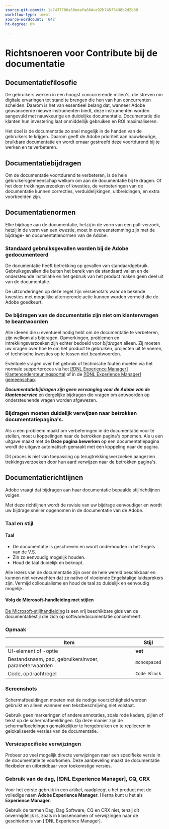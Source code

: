 ```yaml
---
source-git-commit: 1c7437786a50eeafa884ce92b745f3438b2d2b88
workflow-type: tm+mt
source-wordcount: '642'
ht-degree: 0%

---
```

# Richtsnoeren voor Contribute bij de documentatie

## Documentatiefilosofie

De gebruikers werken in een hoogst concurrerende milieu&#39;s, die streven om digitale ervaringen tot stand te brengen die hen van hun concurrenten scheiden. Daarom is het van essentieel belang dat, wanneer Adobe geavanceerde nieuwe instrumenten biedt, deze instrumenten worden aangevuld met nauwkeurige en duidelijke documentatie. Documentatie die klanten hun investering laat onmiddellijk gebruiken en ROI maximaliseren.

Het doel is de documentatie zo snel mogelijk in de handen van de gebruikers te krijgen. Daarom geeft de Adobe prioriteit aan nauwkeurige, bruikbare documentatie en wordt ernaar gestreefd deze voortdurend bij te werken en te verbeteren.

## Documentatiebijdragen

Om de documentatie voortdurend te verbeteren, is de hele gebruikersgemeenschap welkom om aan de documentatie bij te dragen. Of het door trekkingsverzoeken of kwesties, de verbeteringen van de documentatie kunnen correcties, verduidelijkingen, uitbreidingen, en extra voorbeelden zijn.

## Documentatienormen

Elke bijdrage aan de documentatie, hetzij in de vorm van een pull-verzoek, hetzij in de vorm van een kwestie, moet in overeenstemming zijn met de bijdrage- en documentatienormen van de Adobe.

### Standaard gebruiksgevallen worden bij de Adobe gedocumenteerd

De documentatie heeft betrekking op gevallen van standaardgebruik. Gebruiksgevallen die buiten het bereik van de standaard vallen en de ondersteunde installatie en het gebruik van het product maken geen deel uit van de documentatie.

De uitzonderingen op deze regel zijn versienota&#39;s waar de bekende kwesties met mogelijke alternerende actie kunnen worden vermeld die de Adobe goedkeurt.

### De bijdragen van de documentatie zijn niet om klantenvragen te beantwoorden

Alle ideeën die u eventueel nodig hebt om de documentatie te verbeteren, zijn welkom als bijdragen. Opmerkingen, problemen en intrekkingsverzoeken zijn echter bedoeld voor *bijdragen* alleen. Zij moeten uw vragen over hoe te om het product te gebruiken, projecten uit te voeren, of technische kwesties op te lossen niet beantwoorden.

Eventuele vragen over het gebruik of technische fouten moeten via het normale supportproces via het [[!DNL Experience Manager] Klantenondersteuningsportal](https://experienceleague.adobe.com/nl?support-solution=Experience+Manager#home) of in de [[!DNL Experience Manager] gemeenschap](https://experienceleaguecommunities.adobe.com/t5/adobe-experience-manager/ct-p/adobe-experience-manager-community).

***Documentatiebijdragen zijn geen vervanging voor de Adobe van de klantenservice*** en dergelijke bijdragen die vragen om antwoorden op ondersteunende vragen worden afgewezen.

### Bijdragen moeten duidelijk verwijzen naar betrokken documentatiepagina&#39;s.

Als u een probleem maakt om verbeteringen in de documentatie voor te stellen, moet u koppelingen naar de betrokken pagina&#39;s opnemen. Als u een uitgave maakt met de **Deze pagina bewerken** op een documentatiepagina wordt de uitgave automatisch gemaakt met een koppeling naar de pagina.

Dit proces is niet van toepassing op terugtrekkingsverzoeken aangezien trekkingsverzoeken door hun aard verwijzen naar de betrokken pagina&#39;s.

## Documentatierichtlijnen

Adobe vraagt dat bijdragen aan haar documentatie bepaalde stijlrichtlijnen volgen.

Met deze richtlijnen wordt de revisie van uw bijdrage eenvoudiger en wordt uw bijdrage sneller opgenomen in de documentatie van de Adobe.

### Taal en stijl

#### Taal

* De documentatie is geschreven en wordt onderhouden in het Engels van de V.S.
* Zin zo eenvoudig mogelijk houden.
* Houd de taal duidelijk en beknopt.

Alle lezers van de documentatie zijn over de hele wereld beschikbaar en kunnen niet verwachten dat ze native of vloeiende Engelstalige luidsprekers zijn. Vermijd colloquialisme en houd de taal zo duidelijk en eenvoudig mogelijk.

#### Volg de Microsoft-handleiding met stijlen

[De Microsoft-stijlhandleiding](https://learn.microsoft.com/en-us/style-guide/welcome/) is een vrij beschikbare gids van de documentatiestijl die zich op softwaredocumentatie concentreert.

### Opmaak

| Item | Stijl |
| -------------------------------------------- | ---------------- |
| UI-element of -optie | **vet** |
| Bestandsnaam, pad, gebruikersinvoer, parameterwaarden | `monospaced` |
| Code, opdrachtregel | ```Code Block``` |

### Screenshots

Schermafbeeldingen moeten met de nodige voorzichtigheid worden gebruikt en alleen wanneer een tekstbeschrijving niet volstaat.

Gebruik geen markeringen of andere annotaties, zoals rode kaders, pijlen of tekst op de schermafbeeldingen. Op deze manier zijn de schermafbeeldingen gemakkelijker te hergebruiken en te repliceren in gelokaliseerde versies van de documentatie.

### Versiespecifieke verwijzingen

Probeer zo veel mogelijk directe verwijzingen naar een specifieke versie in de documentatie te voorkomen. Deze aanbeveling maakt de documentatie flexibeler en uitbreidbaar voor toekomstige versies.

### Gebruik van de dag, [!DNL Experience Manager], CQ, CRX

Voor het eerste gebruik in een artikel, raadpleegt u het product met de volledige naam **Adobe Experience Manager**. Hierna kunt u het als **Experience Manager**.

Gebruik de termen Dag, Dag Software, CQ en CRX niet, tenzij dit onvermijdelijk is, zoals in klassennamen of verwijzingen naar de geschiedenis van [!DNL Experience Manager].
